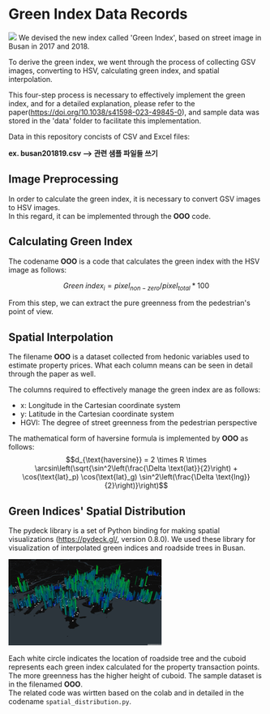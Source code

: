 # Green Index Data Records   
<img src="[https://img.shields.io/badge/Google Colab-F9ABOO?style=for-the-badge&logo=Google Colab&logoColor=white](https://colab.research.google.com/img/colab_favicon_256px.png)">
We devised the new index called 'Green Index', based on street image in Busan in 2017 and 2018. 

To derive the green index, we went through the process of collecting GSV images, converting to HSV, calculating green index, and spatial interpolation.
  
This four-step process is necessary to effectively implement the green index, and for a detailed explanation, please refer to the paper(https://doi.org/10.1038/s41598-023-49845-0), and sample data was stored in the 'data' folder to facilitate this implementation.   

Data in this repository concists of CSV and Excel files:   

**ex. busan201819.csv --> 관련 샘플 파일들 쓰기**

## Image Preprocessing
In order to calculate the green index, it is necessary to convert GSV images to HSV images.  
In this regard, it can be implemented through the **OOO** code.  

## Calculating Green Index
The codename **OOO** is a code that calculates the green index with the HSV image as follows:

$$Green \ index_{i} = pixel_{non-zero}/pixel_{total} * 100$$   

From this step, we can extract the pure greenness from the pedestrian's point of view.

## Spatial Interpolation
The filename **OOO** is a dataset collected from hedonic variables used to estimate property prices. What each column means can be seen in detail through the paper as well.   

The columns required to effectively manage the green index are as follows:   
- x: Longitude in the Cartesian coordinate system
- y: Latitude in the Cartesian coordinate system
- HGVI: The degree of street greenness from the pedestrian perspective

The mathematical form of haversine formula is implemented by **OOO** as follows:
$$d_{\text{haversine}} = 2 \times R \times \arcsin\left(\sqrt{\sin^2\left(\frac{\Delta \text{lat}}{2}\right) + \cos(\text{lat}_p) \cos(\text{lat}_g) \sin^2\left(\frac{\Delta \text{lng}}{2}\right)}\right)$$

## Green Indices' Spatial Distribution   
The pydeck library is a set of Python binding for making spatial visualizations (https://pydeck.gl/, version 0.8.0). We used these library for visualization of interpolated green indices and roadside trees in Busan.   

<img src = "/README_image/green_index.png" width = "60%">   

Each white circle indicates the location of roadside tree and the cuboid represents each green index calculated for the property transaction points. The more greenness has the higher height of cuboid. The sample dataset is in the filenamed **OOO**.  
The related code was wirtten based on the colab and in detailed in the codename ```spatial_distribution.py```.   
